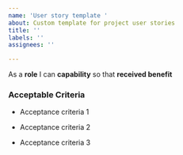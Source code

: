 ```yaml
---
name: 'User story template '
about: Custom template for project user stories
title: ''
labels: ''
assignees: ''

---
```


As a **role** I can **capability** so that **received benefit**

### Acceptable Criteria 

- Acceptance criteria 1

- Acceptance criteria 2

- Acceptance criteria 3
